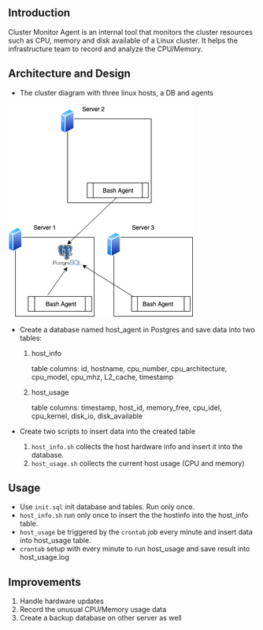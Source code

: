 ## Introduction

Cluster Monitor Agent is an internal tool that monitors the cluster resources such as CPU, memory and disk available of a Linux cluster. It helps the infrastructure team to record and analyze the CPU/Memory.

## Architecture and Design

* The cluster diagram with three linux hosts, a DB and agents

 ![project](https://github.com/steve-ma-jrvs/linux-usage-agent/blob/master/project.png)

* Create a database named host_agent in Postgres and save data into two tables:

  1. host_info

     table columns: id, hostname, cpu_number, cpu_architecture, cpu_model, cpu_mhz, L2_cache, timestamp

  2. host_usage

     table columns: timestamp, host_id, memory_free, cpu_idel, cpu_kernel, disk_io, disk_available

* Create two scripts to insert data into the created table
  1. `host_info.sh` collects the host hardware info and insert it into the database.
  2. `host_usage.sh` collects the current host usage (CPU and memory)

## Usage

* Use `init.sql` init database and tables. Run only once.
* `host_info.sh` run only once to insert the the hostinfo into the host_info table.
* `host_usage` be triggered by the `crontab` job every minute and insert data into host_usage table.
* `crontab` setup with every minute to run host_usage and save result into host_usage.log

## Improvements

1. Handle hardware updates
2. Record the unusual CPU/Memory usage data
3. Create a backup database on other server as well
